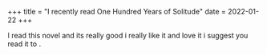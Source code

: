 +++
title = "I recently read One Hundred Years of Solitude"
date = 2022-01-22
+++

I read this novel and its really good i really like it and love it i suggest you read it to .
